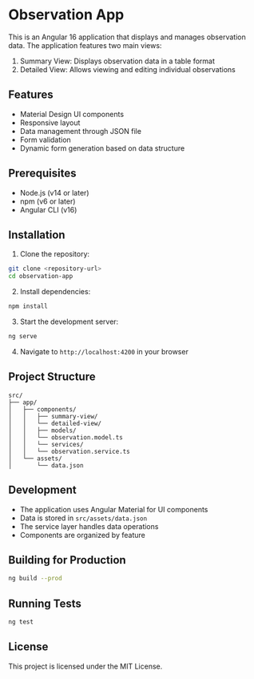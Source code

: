 # Observation App

This is an Angular 16 application that displays and manages observation data. The application features two main views:

1. Summary View: Displays observation data in a table format
2. Detailed View: Allows viewing and editing individual observations

## Features

- Material Design UI components
- Responsive layout
- Data management through JSON file
- Form validation
- Dynamic form generation based on data structure

## Prerequisites

- Node.js (v14 or later)
- npm (v6 or later)
- Angular CLI (v16)

## Installation

1. Clone the repository:
```bash
git clone <repository-url>
cd observation-app
```

2. Install dependencies:
```bash
npm install
```

3. Start the development server:
```bash
ng serve
```

4. Navigate to `http://localhost:4200` in your browser

## Project Structure

```
src/
├── app/
│   ├── components/
│   │   ├── summary-view/
│   │   └── detailed-view/
│   │   ├── models/
│   │   └── observation.model.ts
│   │   └── services/
│   │   └── observation.service.ts
│   └── assets/
│       └── data.json
```

## Development

- The application uses Angular Material for UI components
- Data is stored in `src/assets/data.json`
- The service layer handles data operations
- Components are organized by feature

## Building for Production

```bash
ng build --prod
```

## Running Tests

```bash
ng test
```

## License

This project is licensed under the MIT License.
